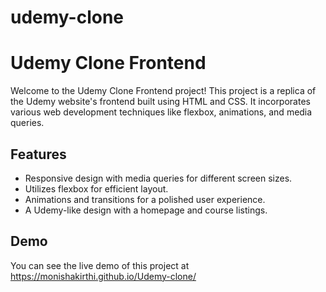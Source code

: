 # udemy-clone
# Udemy Clone Frontend

Welcome to the Udemy Clone Frontend project! This project is a replica of the Udemy website's frontend built using HTML and CSS. It incorporates various web development techniques like flexbox, animations, and media queries.

## Features

- Responsive design with media queries for different screen sizes.
- Utilizes flexbox for efficient layout.
- Animations and transitions for a polished user experience.
- A Udemy-like design with a homepage and course listings.

## Demo

You can see the live demo of this project at  https://monishakirthi.github.io/Udemy-clone/

